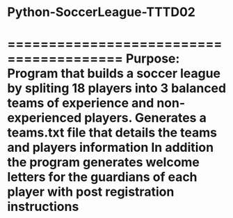 # Python-SoccerLeague-TTTD02

========================================
Purpose: 
Program that builds a soccer league by spliting 
18 players into 3 balanced teams of experience and 
non-experienced players. Generates a teams.txt file
that details the teams and players information
In addition the program generates welcome letters
for the guardians of each player with post 
registration instructions 
========================================
